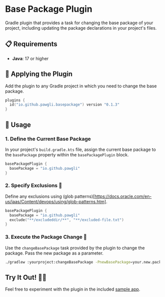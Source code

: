 # Base Package Plugin

Gradle plugin that provides a task for changing the base package of your project, including updating the package declarations in your project's files.

## 📋 Requirements

- **Java**: 17 or higher

## 🚀 Applying the Plugin

Add the plugin to any Gradle project in which you need to change the base package.

```kotlin
plugins {
  id("io.github.pawgli.basepackage") version "0.1.3"
}
```

## 📝 Usage

### 1. Define the Current Base Package

In your project's `build.gradle.kts` file, assign the current base package to the `basePackage` property within the `basePackagePlugin` block.


```kotlin
basePackagePlugin {
  basePackage = "io.github.pawgli"
}
```

### 2. Specify Exclusions 🚫

Define any exclusions using (glob patterns)[https://docs.oracle.com/en-us/iaas/Content/devops/using/glob-patterns.htm].


```kotlin
basePackagePlugin {
  basePackage = "io.github.pawgli"
  exclude("**/excludeddir/**", "**/excluded-file.txt")
}
```

### 3. Execute the Package Change 🔄

Use the `changeBasePackage` task provided by the plugin to change the package. Pass the new package as a parameter.

```bash
./gradlew :yourproject:changeBasePackage -PnewBasePackage=your.new.package
```

## Try It Out! 🕵️‍♂️

Feel free to experiment with the plugin in the included [sample app](https://github.com/pawgli/base-package-plugin/tree/main/sample-app).
